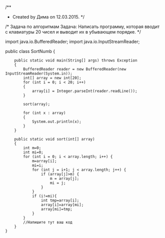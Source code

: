 /**
 * Created by Дима on 12.03.2015.
 */


/* Задача по алгоритмам
Задача: Написать программу, которая вводит с клавиатуры 20 чисел и выводит их в убывающем порядке.
*/




import java.io.BufferedReader;
import java.io.InputStreamReader;


public class SortNumb {

        public static void main(String[] args) throws Exception
        {
            BufferedReader reader = new BufferedReader(new InputStreamReader(System.in));
            int[] array = new int[20];
            for (int i = 0; i < 20; i++)
            {
                array[i] = Integer.parseInt(reader.readLine());
            }

            sort(array);

            for (int x : array)
            {
                System.out.println(x);
            }
        }

        public static void sort(int[] array)
        {
            int m=0;
            int mi=0;
            for (int i = 0; i < array.length; i++) {
                m=array[i];
                mi=i;
                for (int j = i+1; j < array.length; j++) {
                    if (array[j]>m) {
                        m = array[j];
                        mi = j;
                    }
                }
                if (i!=mi){
                    int tmp=array[i];
                    array[i]=array[mi];
                    array[mi]=tmp;
                }
            }
            //Напишите тут ваш код
        }
    }

